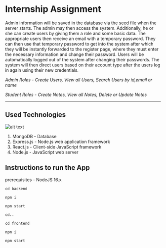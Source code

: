 # Internship Assignment

Admin information will be saved in the database via the seed file when the server starts. The admin may then access the system. Additionally, he or she can create users by giving them a role and some basic data. The appropriate users then receive an email with a temporary password. They can then use that temporary password to get into the system after which they will be instantly forwarded to the register page, where they must enter the necessary information and change their password. Users will be automatically logged out of the system after changing their passwords. The system will then direct users based on their account type after the users log in again using their new credentials.


_Admin Roles - Create Users, View all Users, Search Users by id,email or name_

_Student Roles - Create Notes, View all Notes, Delete or Update Notes_

----------------------

Used Technologies
------------------

![alt text](https://media-exp1.licdn.com/dms/image/C4D1BAQHK_XcVi1f4MQ/company-background_10000/0/1607639630421?e=2147483647&v=beta&t=_9FtKJcA9d2CdwIVXRLesSUgYymeUYZ6GlVYi2IxFY0)

1. MongoDB - Database
2. Express.js - Node.js web application framework
3. React.js - Client-side JavaScript framework
4. Node.js - JavaScript web server


Instructions to run the App
---------------------------
prerequisites - NodeJS 16.x

``` cd backend ```

```npm i```

```npm start```

```cd..```

```cd frontend```

```npm i```

```npm start```






